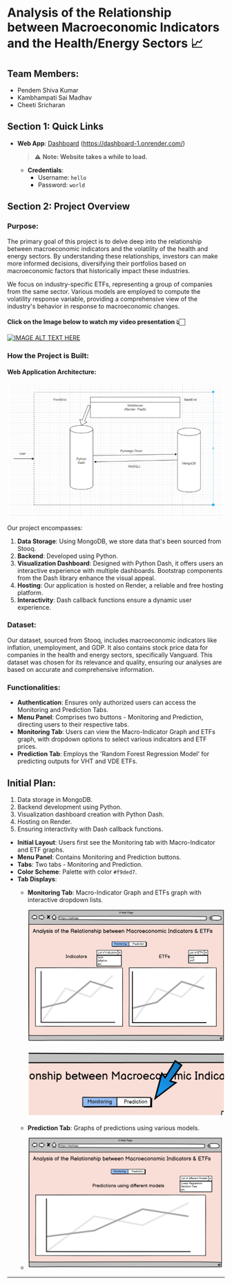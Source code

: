 # Analysis of the Relationship between Macroeconomic Indicators and the Health/Energy Sectors 📈

## Team Members:
- Pendem Shiva Kumar
- Kambhampati Sai Madhav
- Cheeti Sricharan

## Section 1: Quick Links

- **Web App**: [Dashboard](https://dashboard-1.onrender.com/) (https://dashboard-1.onrender.com/)
  > :warning: **Note: Website takes a while to load.**
  - **Credentials**:
    - Username: `hello`
    - Password: `world`

## Section 2: Project Overview

### Purpose:

The primary goal of this project is to delve deep into the relationship between macroeconomic indicators and the volatility of the health and energy sectors. By understanding these relationships, investors can make more informed decisions, diversifying their portfolios based on macroeconomic factors that historically impact these industries.

We focus on industry-specific ETFs, representing a group of companies from the same sector. Various models are employed to compute the volatility response variable, providing a comprehensive view of the industry's behavior in response to macroeconomic changes.
#### Click on the Image below to watch my video presentation 👆🏻
[![IMAGE ALT TEXT HERE](https://img.youtube.com/vi/lAlvO66XvzE/0.jpg)](https://www.youtube.com/watch?v=lAlvO66XvzE)
### How the Project is Built:

#### Web Application Architecture:
![Alt text for your image](./readmeImages/webarch.png)

Our project encompasses:

1. **Data Storage**: Using MongoDB, we store data that's been sourced from Stooq.
2. **Backend**: Developed using Python.
3. **Visualization Dashboard**: Designed with Python Dash, it offers users an interactive experience with multiple dashboards. Bootstrap components from the Dash library enhance the visual appeal.
4. **Hosting**: Our application is hosted on Render, a reliable and free hosting platform.
5. **Interactivity**: Dash callback functions ensure a dynamic user experience.

### Dataset:

Our dataset, sourced from Stooq, includes macroeconomic indicators like inflation, unemployment, and GDP. It also contains stock price data for companies in the health and energy sectors, specifically Vanguard. This dataset was chosen for its relevance and quality, ensuring our analyses are based on accurate and comprehensive information.

### Functionalities:

- **Authentication**: Ensures only authorized users can access the Monitoring and Prediction Tabs.
- **Menu Panel**: Comprises two buttons - Monitoring and Prediction, directing users to their respective tabs.
- **Monitoring Tab**: Users can view the Macro-Indicator Graph and ETFs graph, with dropdown options to select various indicators and ETF prices.
- **Prediction Tab**: Employs the 'Random Forest Regression Model' for predicting outputs for VHT and VDE ETFs.

## Initial Plan:



1. Data storage in MongoDB.
2. Backend development using Python.
3. Visualization dashboard creation with Python Dash.
4. Hosting on Render.
5. Ensuring interactivity with Dash callback functions.
   




- **Initial Layout**: Users first see the Monitoring tab with Macro-Indicator and ETF graphs.
- **Menu Panel**: Contains Monitoring and Prediction buttons.
- **Tabs**: Two tabs - Monitoring and Prediction.
- **Color Scheme**: Palette with color `#f9ded7`.
- **Tab Displays**: 
  - **Monitoring Tab**: Macro-Indicator Graph and ETFs graph with interactive dropdown lists.
    
    ![Alt text for your image](./readmeImages/monitor.png)

    ![Alt text for your image](./readmeImages/second.png)
    
    
  - **Prediction Tab**: Graphs of predictions using various models.
  - 
    ![Alt text for your image](./readmeImages/prediction.png)
    


---

